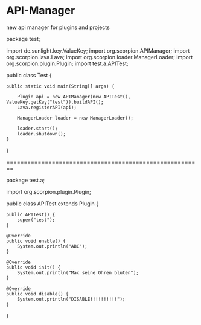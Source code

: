 # API-Manager
new api manager for plugins and projects


package test;

import de.sunlight.key.ValueKey;
import org.scorpion.APIManager;
import org.scorpion.lava.Lava;
import org.scorpion.loader.ManagerLoader;
import org.scorpion.plugin.Plugin;
import test.a.APITest;

public class Test {

    public static void main(String[] args) {

        Plugin api = new APIManager(new APITest(), ValueKey.getKey("test")).buildAPI();
        Lava.registerAPI(api);

        ManagerLoader loader = new ManagerLoader();

        loader.start();
        loader.shutdown();
    }

}

========================================================

package test.a;

import org.scorpion.plugin.Plugin;

public class APITest extends Plugin {

    public APITest() {
        super("test");
    }

    @Override
    public void enable() {
        System.out.println("ABC");
    }

    @Override
    public void init() {
        System.out.println("Max seine Ohren bluten");
    }

    @Override
    public void disable() {
        System.out.println("DISABLE!!!!!!!!!!");
    }

}
